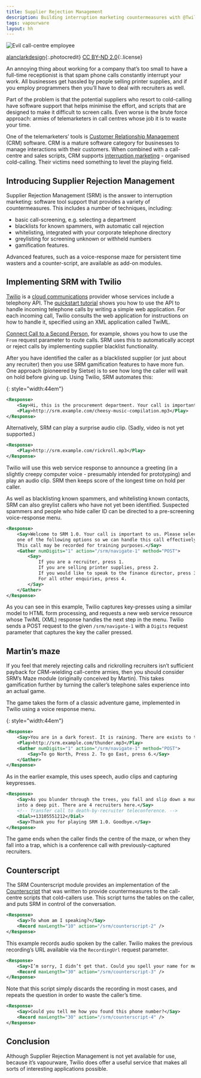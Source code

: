 ```yaml
---
title: Supplier Rejection Management
description: Building interruption marketing countermeasures with @Twilio
tags: vapourware
layout: hh
---
```


![Evil call-centre employee](call-centre.jpg)

[alanclarkdesign](https://www.flickr.com/photos/alanclarkdesign/2486109368/){:.photocredit}
[CC BY-ND 2.0](https://creativecommons.org/licenses/by-nd/2.0//){:.license}

An annoying thing about working for a company that’s too small to have a full-time receptionist is that spam phone calls constantly interrupt your work. All businesses get hassled by people selling printer supplies, and if you employ programmers then you’ll have to deal with recruiters as well.

Part of the problem is that the potential suppliers who resort to cold-calling have software support that helps minimise the effort, and scripts that are designed to make it difficult to screen calls. Even worse is the brute force approach: armies of telemarketers in call centres whose job it is to waste your time.

One of the telemarketers’ tools is [Customer Relationship Management](http://en.wikipedia.org/wiki/Customer_relationship_management) (CRM) software. CRM is a mature software category for businesses to manage interactions with their customers. When combined with a call-centre and sales scripts, CRM supports [interruption marketing](http://en.wikipedia.org/wiki/Interruption_marketing) - organised cold-calling. Their victims need something to level the playing field.


## Introducing Supplier Rejection Management

Supplier Rejection Management (SRM) is the answer to interruption marketing: software tool support that provides a variety of countermeasures. This includes a number of techniques, including:

* basic call-screening, e.g. selecting a department
* blacklists for known spammers, with automatic call rejection
* whitelisting, integrated with your corporate telephone directory
* greylisting for screening unknown or withheld numbers
* gamification features.

Advanced features, such as a voice-response maze for persistent time wasters and a counter-script, are available as add-on modules.


## Implementing SRM with Twilio

[Twilio](https://www.twilio.com/) is a [cloud communications](http://en.wikipedia.org/wiki/Cloud_communications) provider whose services include a telephony API. The [quickstart tutorial](http://www.twilio.com/docs/quickstart/php/twiml) shows you how to use the API to handle incoming telephone calls by writing a simple web application. For each incoming call, Twilio consults the web application for instructions on how to handle it, specified using an XML application called TwiML.

[Connect Call to a Second Person](https://www.twilio.com/docs/quickstart/php/twiml/connect-call-to-second-person), for example, shows you how to use the `From` request parameter to route calls. SRM uses this to automatically accept or reject calls by implementing supplier blacklist functionality.

After you have identified the caller as a blacklisted supplier (or just about any recruiter) then you use SRM gamification features to have more fun. One approach (pioneered by Sietse) is to see how long the caller will wait on hold before giving up. Using Twilio, SRM automates this:

{: style="width:44em"}
```xml
<Response>
    <Say>Hi, this is the procurement department. Your call is important to us. Please hold.</Say>
    <Play>http://srm.example.com/cheesy-music-compilation.mp3</Play>
</Response>
```

Alternatively, SRM can play a surprise audio clip. (Sadly, video is not yet supported.)

```xml
<Response>
    <Play>http://srm.example.com/rickroll.mp3</Play>
</Response>
```

Twilio will use this web service response to announce a greeting (in a slightly creepy computer voice - presumably intended for prototyping) and play an audio clip. SRM then keeps score of the longest time on hold per caller.

As well as blacklisting known spammers, and whitelisting known contacts, SRM can also greylist callers who have not yet been identified. Suspected spammers and people who hide caller ID can be directed to a pre-screening voice-response menu.

```xml
<Response>
    <Say>Welcome to SRM 1.0. Your call is important to us. Please select 
    one of the following options so we can handle this call effectively.
    This call may be recorded for training purposes.</Say>
    <Gather numDigits="1" action="/srm/navigate-1" method="POST">
        <Say>
        	If you are a recruiter, press 1.
        	If you are selling printer supplies, press 2.
        	If you would like to speak to the finance director, press 3.
        	For all other enquiries, press 4.
        </Say>
    </Gather>
</Response>
```

As you can see in this example, Twilio captures key-presses using a similar model to HTML form processing, and requests a new web service resource whose TwiML (XML) response handles the next step in the menu. Twilio sends a POST request to the given `/srm/navigate-1` with a `Digits` request parameter that captures the key the caller pressed.


## Martin’s maze

If you feel that merely rejecting calls and rickrolling recruiters isn’t sufficient payback for CRM-wielding call-centre armies, then you should consider SRM’s Maze module (originally conceived by Martin). This takes gamification further by turning the caller’s telephone sales experience into an actual game.

The game takes the form of a classic adventure game, implemented in Twilio using a voice response menu.

{: style="width:44em"}
```xml
<Response>
    <Say>You are in a dark forest. It is raining. There are exists to the North and East.</Say>
    <Play>http://srm.example.com/thunder.mp3</Play>
    <Gather numDigits="1" action="/srm/navigate-1" method="POST">
        <Say>To go North, Press 2. To go East, press 6.</Say>
    </Gather>
</Response>
```

As in the earlier example, this uses speech, audio clips and capturing keypresses.

```xml
<Response>
    <Say>As you blunder through the trees, you fall and slip down a muddy bank 
    into a deep pit. There are 4 recruiters here.</Say>
    <!-- Transfer call to death-by-recruiter teleconference. -->
    <Dial>+13105551212</Dial>
    <Say>Thank you for playing SRM 1.0. Goodbye.</Say>
</Response>
```

The game ends when the caller finds the centre of the maze, or when they fall into a trap, which is a conference call with previously-captured recruiters.


## Counterscript

The SRM Counterscript module provides an implementation of the [Counterscript]( http://egbg.home.xs4all.nl/counterscript.html) that was written to provide countermeasures to the call-centre scripts that cold-callers use. This script turns the tables on the caller, and puts SRM in control of the conversation.

```xml
<Response>
    <Say>To whom am I speaking?</Say>
    <Record maxLength="10" action="/srm/counterscript-2" />
</Response>
```

This example records audio spoken by the caller. Twilio makes the previous recording’s URL available via the `RecordingUrl` request parameter.

```xml
<Response>
    <Say>I’m sorry, I didn’t get that. Could you spell your name for me?</Say>
    <Record maxLength="30" action="/srm/counterscript-3" />
</Response>
```

Note that this script simply discards the recording in most cases, and repeats the question in order to waste the caller’s time.

```xml
<Response>
    <Say>Could you tell me how you found this phone number?</Say>
    <Record maxLength="30" action="/srm/counterscript-4" />
</Response>
```


## Conclusion

Although Supplier Rejection Management is not yet available for use, because it’s vapourware, Twilio does offer a useful service that makes all sorts of interesting applications possible.
